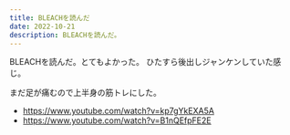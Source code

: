 ```yaml
---
title: BLEACHを読んだ
date: 2022-10-21
description: BLEACHを読んだ。
---
```


BLEACHを読んだ。とてもよかった。
ひたすら後出しジャンケンしていた感じ。

まだ足が痛むので上半身の筋トレにした。
- https://www.youtube.com/watch?v=kp7gYkEXA5A
- https://www.youtube.com/watch?v=B1nQEfpFE2E
